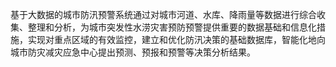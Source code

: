 基于大数据的城市防汛预警系统通过对城市河道、水库、降雨量等数据进行综合收集、整理和分析，为城市突发性水涝灾害预防预警提供重要的数据基础和信息化措施，实现对重点区域的有效监控，建立和优化防汛决策的基础数据库，智能化地向城市防灾减灾应急中心提出预测、预报和预警等决策分析结果。
